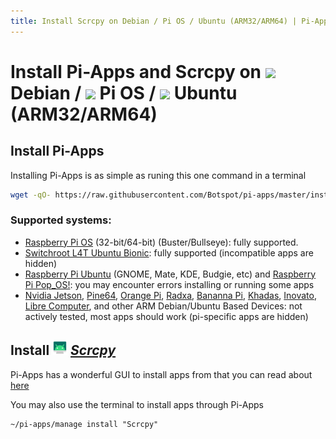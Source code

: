 ```yaml
---
title: Install Scrcpy on Debian / Pi OS / Ubuntu (ARM32/ARM64) | Pi-Apps
---
```

# Install Pi-Apps and Scrcpy on <img src=https://www.vectorlogo.zone/logos/debian/debian-icon.svg height=20 /> Debian / <img src=https://www.vectorlogo.zone/logos/raspberrypi/raspberrypi-icon.svg height=20 /> Pi OS / <img src=https://www.vectorlogo.zone/logos/ubuntu/ubuntu-icon.svg height=20 /> Ubuntu (ARM32/ARM64)
## Install Pi-Apps

Installing Pi-Apps is as simple as runing this one command in a terminal
```bash
wget -qO- https://raw.githubusercontent.com/Botspot/pi-apps/master/install | bash
```

### Supported systems:

- [Raspberry Pi OS](https://www.raspberrypi.com/software/operating-systems/) (32-bit/64-bit) (Buster/Bullseye): fully supported.
- [Switchroot L4T Ubuntu Bionic](https://wiki.switchroot.org/en/Linux/Ubuntu-Install-Guide): fully supported (incompatible apps are hidden)
- [Raspberry Pi Ubuntu](https://ubuntu.com/desktop/flavours) (GNOME, Mate, KDE, Budgie, etc) and [Raspberry Pi Pop_OS!](https://pop.system76.com/): you may encounter errors installing or running some apps
- [Nvidia Jetson](https://www.nvidia.com/en-us/autonomous-machines/embedded-systems/), [Pine64](https://www.pine64.org/), [Orange Pi](http://www.orangepi.org/), [Radxa](https://rockpi.org/), [Bananna Pi](https://banana-pi.org/), [Khadas](https://www.khadas.com/), [Inovato](https://www.inovato.com/), [Libre Computer](https://libre.computer/), and other ARM Debian/Ubuntu Based Devices: not actively tested, most apps should work (pi-specific apps are hidden)
## Install <img src="/img/app-icons/Scrcpy/icon-64.png" height=24> ***[Scrcpy](/wiki/getting-started/apps-list/#scrcpy)***
Pi-Apps has a wonderful GUI to install apps from that you can read about [here](/wiki/getting-started/running-pi-apps/)
        
You may also use the terminal to install apps through Pi-Apps
```
~/pi-apps/manage install "Scrcpy"
```
